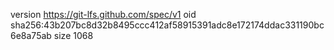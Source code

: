 version https://git-lfs.github.com/spec/v1
oid sha256:43b207bc8d32b8495ccc412af58915391adc8e172174ddac331190bc6e8a75ab
size 1068
